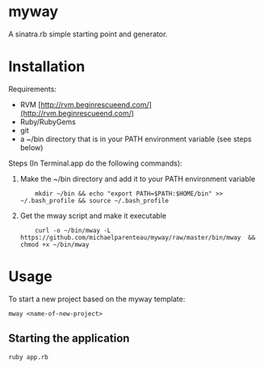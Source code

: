 # myway

A sinatra.rb simple starting point and generator.

# Installation

Requirements:

* RVM [http://rvm.beginrescueend.com/](http://rvm.beginrescueend.com/)
* Ruby/RubyGems
* git
* a ~/bin directory that is in your PATH environment variable (see steps below)

Steps (In Terminal.app do the following commands):

1. Make the ~/bin directory and add it to your PATH environment variable
   
   ```
       mkdir ~/bin && echo "export PATH=$PATH:$HOME/bin" >> ~/.bash_profile && source ~/.bash_profile
   ```

2. Get the mway script and make it executable
   
   ```
       curl -o ~/bin/mway -L https://github.com/michaelparenteau/myway/raw/master/bin/mway  && chmod +x ~/bin/mway
   ```

# Usage

To start a new project based on the myway template:

    mway <name-of-new-project>

## Starting the application

    ruby app.rb

